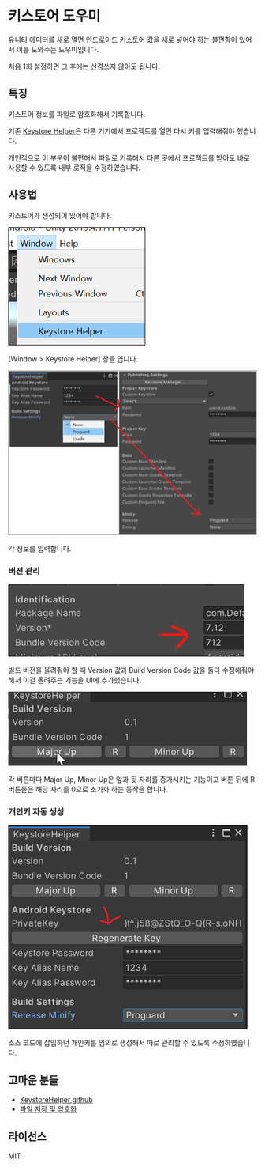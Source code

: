# 키스토어 도우미

유니티 에디터를 새로 열면 안드로이드 키스토어 값을 새로 넣어야 하는 불편함이 있어서 이를 도와주는 도우미입니다.

처음 1회 설정하면 그 후에는 신경쓰지 않아도 됩니다.

## 특징

키스토어 정보를 파일로 암호화해서 기록합니다.

기존 [Keystore Helper](https://assetstore.unity.com/packages/tools/utilities/keystore-helper-58627)은 다른 기기에서 프로젝트를 열면 다시 키를 입력해줘야 했습니다.

개인적으로 이 부분이 불편해서 파일로 기록해서 다른 곳에서 프로젝트를 받아도 바로 사용할 수 있도록 내부 로직을 수정하였습니다.

## 사용법

키스토어가 생성되어 있어야 합니다.

![](images/screenshot01.png)

[Window > Keystore Helper] 창을 엽니다.

![](images/screenshot02.png)

각 정보를 입력합니다.

### 버전 관리

![](images/appversion.png)

빌드 버전을 올려줘야 할 때 Version 값과 Build Version Code 값을 둘다 수정해줘야 해서 이걸 올려주는 기능을 UI에 추가했습니다.

![](images/versioncontrol.gif)

각 버튼마다 Major Up, Minor Up은 앞과 뒷 자리를 증가시키는 기능이고 버튼 뒤에 R 버튼들은 해당 자리를 0으로 초기화 하는 동작을 합니다.

### 개인키 자동 생성

![](images/generateprivatekey.png)

소스 코드에 삽입하던 개인키를 임의로 생성해서 따로 관리할 수 있도록 수정하였습니다.

## 고마운 분들

- [KeystoreHelper github](https://github.com/megahard/KeystoreHelper)
- [파일 저장 및 암호화](https://glikmakesworld.tistory.com/14)

## 라이선스

MIT